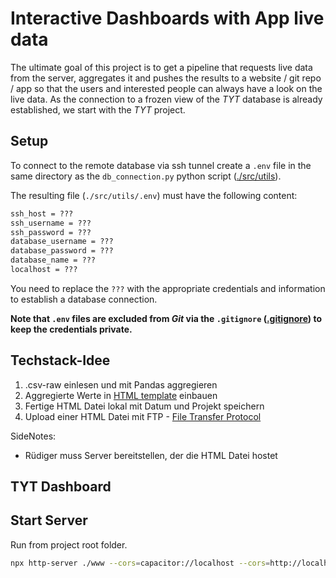 # Interactive Dashboards with App live data

The ultimate goal of this project is to get a pipeline that requests live data from the server, aggregates it and pushes the results to a website / git repo / app so that the users and interested people can always have a look on the live data.
As the connection to a frozen view of the *TYT* database is already established, we start with the *TYT* project.

## Setup

To connect to the remote database via ssh tunnel create a `.env` file in the same directory as the `db_connection.py` python script ([./src/utils](./src/utils)).

The resulting file (`./src/utils/.env`) must have the following content:

```txt
ssh_host = ???
ssh_username = ???
ssh_password = ???
database_username = ???
database_password = ???
database_name = ???
localhost = ???
```

You need to replace the `???` with the appropriate credentials and information to establish a database connection.

**Note that `.env` files are excluded from *Git* via the `.gitignore` ([.gitignore](./.gitignore)) to keep the credentials private.**

## Techstack-Idee

1. .csv-raw einlesen und mit Pandas aggregieren
2. Aggregierte Werte in [HTML template](https://getbootstrap.com/docs/5.1/examples/) einbauen
3. Fertige HTML Datei lokal mit Datum und Projekt speichern
4. Upload einer HTML Datei mit FTP -  [File Transfer Protocol](https://docs.python.org/3/library/ftplib.html)

SideNotes:

* Rüdiger muss Server bereitstellen, der die HTML Datei hostet

## TYT Dashboard

## Start Server

Run from project root folder.

```bash
npx http-server ./www --cors=capacitor://localhost --cors=http://localhost -c-1
```

